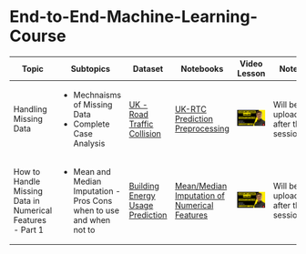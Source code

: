 # End-to-End-Machine-Learning-Course

|Topic  |Subtopics  |Dataset  |Notebooks  |Video Lesson |Notes  |
|---|---|---|---|---|---|
|Handling Missing Data  |<ul><li>Mechnaisms of Missing Data</li><li>Complete Case Analysis</li></ul> | [UK - Road Traffic Collision](https://www.kaggle.com/datasets/salmankhaliq22/road-traffic-collision-dataset) | [UK-RTC Prediction Preprocessing](https://www.kaggle.com/code/salmankhaliq22/uk-rtc-prediction-preprocessing/notebook) | [![Watch the video](https://github.com/salmankhaliq22/End-to-End-Machine-Learning-Course/blob/main/Thumbnails/Yellow%20%26%20Black%20Earn%20Money%20YouTube%20Thumbnail.png)](https://youtu.be/hnuXBN4JCTs) | Will be uploaded after the session|
|How to Handle Missing Data in Numerical Features - Part 1  |<ul><li>Mean and Median Imputation - Pros Cons when to use and when not to</li> | [Building Energy Usage Prediction](https://www.kaggle.com/competitions/widsdatathon2022/data) | [Mean/Median Imputation of Numerical Features](https://www.kaggle.com/code/salmankhaliq22/mean-median-imputation-of-numerical-features) | [![Watch the video](https://github.com/salmankhaliq22/End-to-End-Machine-Learning-Course/blob/main/Thumbnails/Yellow%20%26%20Black%20Earn%20Money%20YouTube%20Thumbnail.png)]([https://youtu.be/hnuXBN4JCTs](https://www.youtube.com/watch?v=TU_5SOUFyMs&t=1818s)) | Will be uploaded after the session|
